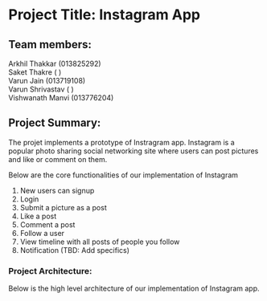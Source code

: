 # Project Title: Instagram App

## Team members: 
Arkhil Thakkar (013825292) <br />
Saket Thakre ( ) <br />
Varun Jain (013719108) <br />
Varun Shrivastav ( ) <br />
Vishwanath Manvi (013776204) <br />

## Project Summary:
The projet implements a prototype of Instragram app. Instagram is a popular photo sharing social networking site where users can post pictures and like or comment on them. 

Below are the core functionalities of our implementation of Instagram <br/>

1. New users can signup <br/>
2. Login <br/>
3. Submit a picture as a post <br/>
4. Like a post <br/>
5. Comment a post <br/>
6. Follow a user <br/>
7. View timeline with all posts of people you follow <br/>
8. Notification  (TBD: Add specifics) <br/>


### Project Architecture: <br/>
Below is the high level architecture of our implementation of Instagram app.




